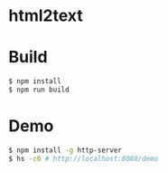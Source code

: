 # html2text

# Build
```bash
$ npm install
$ npm run build
```

# Demo
```bash
$ npm install -g http-server
$ hs -c0 # http://localhost:8080/demo
```